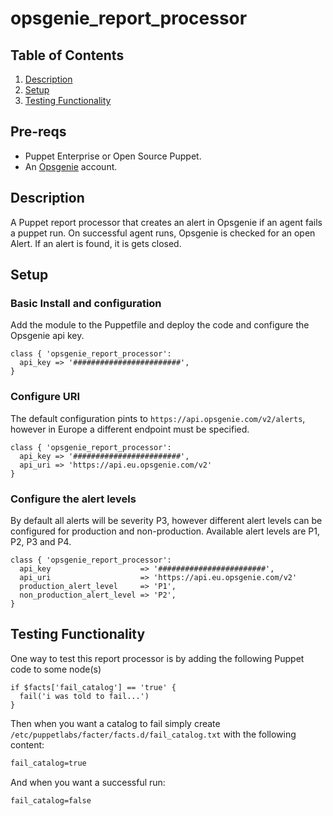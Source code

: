 # opsgenie_report_processor

## Table of Contents

1. [Description](#description)
1. [Setup](#setup)
1. [Testing Functionality](#testing-functionality)

## Pre-reqs

* Puppet Enterprise or Open Source Puppet.
* An [Opsgenie](https://www.atlassian.com/software/opsgenie) account.

## Description

A Puppet report processor that creates an alert in Opsgenie if an agent fails a puppet run.
On successful agent runs, Opsgenie is checked for an open Alert. If an alert is found, it is gets closed.

## Setup

### Basic Install and configuration

Add the module to the Puppetfile and deploy the code and configure the Opsgenie api key.

```puppet
class { 'opsgenie_report_processor':
  api_key => '########################',
}
```

### Configure URI

The default configuration pints to ```https://api.opsgenie.com/v2/alerts```, however in Europe a different endpoint must be specified.

```puppet
class { 'opsgenie_report_processor':
  api_key => '########################',
  api_uri => 'https://api.eu.opsgenie.com/v2'
}
```

### Configure the alert levels

By default all alerts will be severity P3, however different alert levels can be configured for production and non-production. Available alert levels are P1, P2, P3 and P4. 

```puppet
class { 'opsgenie_report_processor':
  api_key                    => '########################',
  api_uri                    => 'https://api.eu.opsgenie.com/v2'
  production_alert_level     => 'P1',
  non_production_alert_level => 'P2',
}
```

## Testing Functionality

One way to test this report processor is by adding the following Puppet code to some node(s)

```puppet
if $facts['fail_catalog'] == 'true' {
  fail('i was told to fail...')
}
```

Then when you want a catalog to fail simply create `/etc/puppetlabs/facter/facts.d/fail_catalog.txt` with the following content:

```txt
fail_catalog=true
```

And when you want a successful run:

```txt
fail_catalog=false
```
